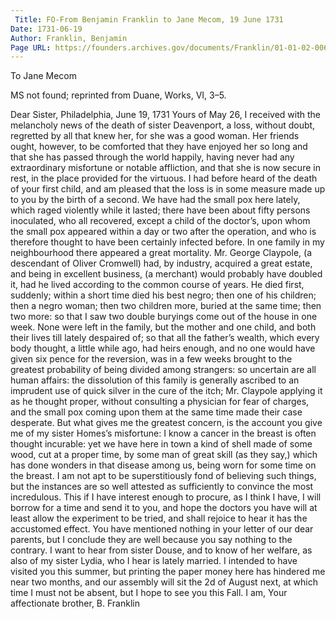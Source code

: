```yaml
---
 Title: FO-From Benjamin Franklin to Jane Mecom, 19 June 1731
Date: 1731-06-19
Author: Franklin, Benjamin
Page URL: https://founders.archives.gov/documents/Franklin/01-01-02-0062
---
```


To Jane Mecom

   
   MS not found; reprinted from Duane, Works, VI, 3–5.


Dear Sister,
Philadelphia, June 19, 1731
Yours of May 26, I received with the melancholy news of the death of sister Deavenport, a loss, without doubt, regretted by all that knew her, for she was a good woman. Her friends ought, however, to be comforted that they have enjoyed her so long and that she has passed through the world happily, having never had any extraordinary misfortune or notable affliction, and that she is now secure in rest, in the place provided for the virtuous. I had before heard of the death of your first child, and am pleased that the loss is in some measure made up to you by the birth of a second.
We have had the small pox here lately, which raged violently while it lasted; there have been about fifty persons inoculated, who all recovered, except a child of the doctor’s, upon whom the small pox appeared within a day or two after the operation, and who is therefore thought to have been certainly infected before. In one family in my neighbourhood there appeared a great mortality. Mr. George Claypole, (a descendant of Oliver Cromwell) had, by industry, acquired a great estate, and being in excellent business, (a merchant) would probably have doubled it, had he lived according to the common course of years. He died first, suddenly; within a short time died his best negro; then one of his children; then a negro woman; then two children more, buried at the same time; then two more: so that I saw two double buryings come out of the house in one week. None were left in the family, but the mother and one child, and both their lives till lately despaired of; so that all the father’s wealth, which every body thought, a little while ago, had heirs enough, and no one would have given six pence for the reversion, was in a few weeks brought to the greatest probability of being divided among strangers: so uncertain are all human affairs: the dissolution of this family is generally ascribed to an imprudent use of quick silver in the cure of the itch; Mr. Claypole applying it as he thought proper, without consulting a physician for fear of charges, and the small pox coming upon them at the same time made their case desperate. But what gives me the greatest concern, is the account you give me of my sister Homes’s misfortune: I know a cancer in the breast is often thought incurable: yet we have here in town a kind of shell made of some wood, cut at a proper time, by some man of great skill (as they say,) which has done wonders in that disease among us, being worn for some time on the breast. I am not apt to be superstitiously fond of believing such things, but the instances are so well attested as sufficiently to convince the most incredulous.
This if I have interest enough to procure, as I think I have, I will borrow for a time and send it to you, and hope the doctors you have will at least allow the experiment to be tried, and shall rejoice to hear it has the accustomed effect.
You have mentioned nothing in your letter of our dear parents, but I conclude they are well because you say nothing to the contrary. I want to hear from sister Douse, and to know of her welfare, as also of my sister Lydia, who I hear is lately married. I intended to have visited you this summer, but printing the paper money here has hindered me near two months, and our assembly will sit the 2d of August next, at which time I must not be absent, but I hope to see you this Fall. I am, Your affectionate brother,
B. Franklin

